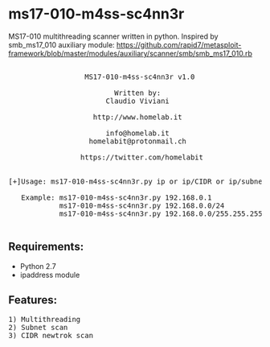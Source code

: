 # ms17-010-m4ss-sc4nn3r
MS17-010 multithreading scanner written in python.
Inspired by smb_ms17_010 auxiliary module:
https://github.com/rapid7/metasploit-framework/blob/master/modules/auxiliary/scanner/smb/smb_ms17_010.rb

<pre>

                  MS17-010-m4ss-sc4nn3r v1.0

                         Written by:
                       Claudio Viviani

                    http://www.homelab.it

                       info@homelab.it
                   homelabit@protonmail.ch

                 https://twitter.com/homelabit


[+]Usage: ms17-010-m4ss-sc4nn3r.py ip or ip/CIDR or ip/subnet

   Example: ms17-010-m4ss-sc4nn3r.py 192.168.0.1
            ms17-010-m4ss-sc4nn3r.py 192.168.0.0/24
            ms17-010-m4ss-sc4nn3r.py 192.168.0.0/255.255.255.0

</pre>

## Requirements:
- Python 2.7
- ipaddress module

## Features:
<pre>
1) Multithreading
2) Subnet scan
3) CIDR newtrok scan
</pre>
